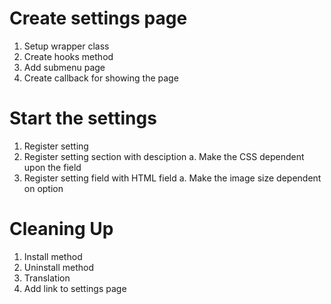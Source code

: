 # Create settings page

1. Setup wrapper class
2. Create hooks method
3. Add submenu page
4. Create callback for showing the page

# Start the settings

1. Register setting
2. Register setting section with desciption
	a. Make the CSS dependent upon the field
3. Register setting field with HTML field
	a. Make the image size dependent on option

# Cleaning Up

1. Install method
2. Uninstall method
3. Translation
4. Add link to settings page

